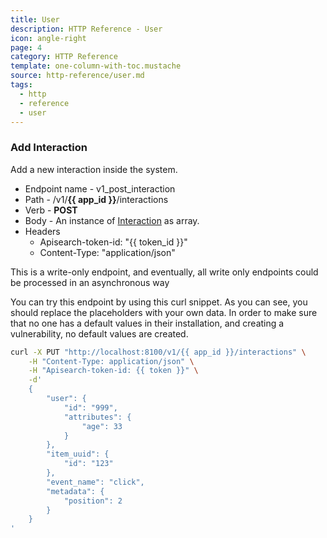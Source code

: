 ```yaml
---
title: User
description: HTTP Reference - User
icon: angle-right
page: 4
category: HTTP Reference
template: one-column-with-toc.mustache
source: http-reference/user.md
tags:
  - http
  - reference
  - user
---
```


### Add Interaction

Add a new interaction inside the system.

- Endpoint name - v1_post_interaction
- Path - /v1/**{{ app_id }}**/interactions
- Verb - **POST**
- Body - An instance of [Interaction](/model.html#interaction) as array.
- Headers
    - Apisearch-token-id: "{{ token_id }}" 
    - Content-Type: "application/json"

This is a write-only endpoint, and eventually, all write only endpoints could be
processed in an asynchronous way

You can try this endpoint by using this curl snippet. As you can see, you should
replace the placeholders with your own data. In order to make sure that no one
has a default values in their installation, and creating a vulnerability, no
default values are created.

```bash
curl -X PUT "http://localhost:8100/v1/{{ app_id }}/interactions" \
    -H "Content-Type: application/json" \
    -H "Apisearch-token-id: {{ token }}" \
    -d'
    {
        "user": {
            "id": "999",
            "attributes": {
                "age": 33
            }
        },
        "item_uuid": {
            "id": "123"
        },
        "event_name": "click",
        "metadata": {
            "position": 2
        }
    }
'
```